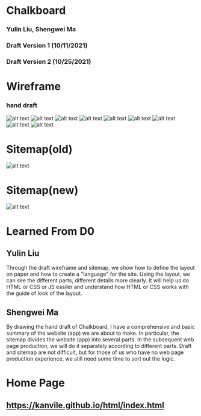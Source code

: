 # Chalkboard
### Yulin Liu, Shengwei Ma
### Draft Version 1 (10/11/2021)
### Draft Version 2 (10/25/2021)

# Wireframe
### hand draft
![alt text](https://github.com/kanvile/chalkboard/blob/main/D0Draft/1.png)
![alt text](https://github.com/kanvile/chalkboard/blob/main/D0Draft/2.png)
![alt text](https://github.com/kanvile/chalkboard/blob/main/D0Draft/3.png)
![alt text](https://github.com/kanvile/chalkboard/blob/main/D0Draft/4.png)
![alt text](https://github.com/kanvile/chalkboard/blob/main/D0Draft/5.png)
![alt text](https://github.com/kanvile/chalkboard/blob/main/D0Draft/6.png)
![alt text](https://github.com/kanvile/chalkboard/blob/main/D0Draft/7.png)
![alt text](https://github.com/kanvile/chalkboard/blob/main/D0Draft/8.png)
![alt text](https://github.com/kanvile/chalkboard/blob/main/D0Draft/9.png)

# Sitemap(old)
![alt text](https://github.com/kanvile/chalkboard/blob/main/D0Draft/sitemap.png)
# Sitemap(new)
![alt text](https://github.com/kanvile/chalkboard/blob/main/D0Draft/newSiteMap.png)

# Learned From D0
## Yulin Liu
Through the draft wireframe and sitemap, we show how to define the layout on paper and how to create a "language" for the site. Using the layout, we can see the different parts, different details more clearly. It will help us do HTML or CSS or JS easiler and understand how HTML or CSS works with the guide of look of the layout.
## Shengwei Ma
By drawing the hand draft of Chalkboard, I have a comprehensive and basic summary of the website (app) we are about to make. In particular, the sitemap divides the website (app) into several parts. In the subsequent web page production, we will do it separately according to different parts. Draft and sitemap are not difficult, but for those of us who have no web page production experience, we still need some time to sort out the logic.

# Home Page
## https://kanvile.github.io/html/index.html